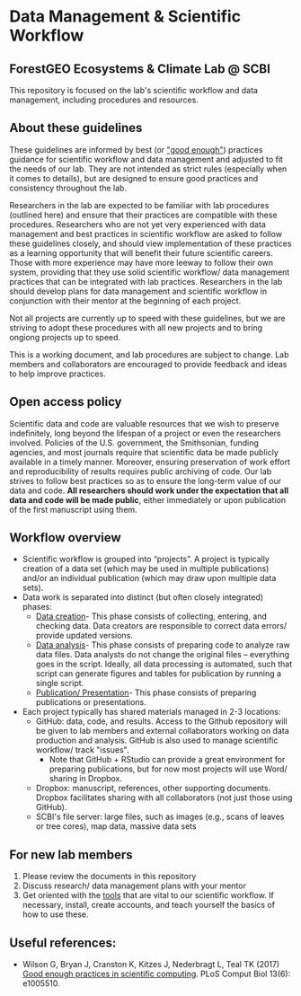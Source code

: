 # Data Management & Scientific Workflow

## ForestGEO Ecosystems & Climate Lab @ SCBI

This repository is focused on the lab's scientific workflow and data management, including procedures and resources. 

## About these guidelines
These guidelines are informed by best (or ["good enough"](https://doi.org/10.1371/journal.pcbi.1005510)) practices guidance for scientific workflow and data management and adjusted to fit the needs of our lab. They are not intended as strict rules (especially when it comes to details), but are designed to ensure good practices and consistency throughout the lab. 

Researchers in the lab are expected to be familiar with lab procedures (outlined here) and ensure that their practices are compatible with these procedures. Researchers who are not yet very experienced with data management and best practices in scientific workflow are asked to follow these guidelines closely, and should view implementation of these practices as a learning opportunity that will benefit their future scientific careers. Those with more experience may have more leeway to follow their own system, providing that they use solid scientific workflow/ data management practices that can be integrated with lab practices. Researchers in the lab should develop plans for data management and scientific workflow in conjunction with their mentor at the beginning of each project. 

Not all projects are currently up to speed with these guidelines, but we are striving to adopt these procedures with all new projects and to bring ongiong projects up to speed. 

This is a working document, and lab procedures are subject to change. Lab members and collaborators are encouraged to provide feedback and ideas to help improve practices. 


## Open access policy
Scientific data and code are valuable resources that we wish to preserve indefinitely, long beyond the lifespan of a project or even the researchers involved. Policies of the U.S. government, the Smithsonian, funding agencies, and most journals require that scientific data be made publicly available in a timely manner. Moreover, ensuring preservation of work effort and reproducibility of results requires public archiving of code. Our lab strives to follow best practices so as to ensure the long-term value of our data and code. **All researchers should work under the expectation that all data and code will be made public**, either immediately or upon publication of the first manuscript using them.


## Workflow overview
- Scientific workflow is grouped into “projects”. A project is typically creation of a data set (which may be used in multiple publications) and/or an individual publication (which may draw upon multiple data sets).
- Data work is separated into distinct (but often closely integrated) phases:
  - [Data creation](https://github.com/EcoClimLab/Data_Management-Scientific_Workflow/blob/master/data_creation.MD)- This phase consists of collecting, entering, and checking data. Data creators are responsible to correct data errors/ provide updated versions.
  - [Data analysis](https://github.com/EcoClimLab/Data_Management-Scientific_Workflow/blob/master/data_analysis.MD)- This phase consists of preparing code to analyze raw data files. Data analysts do not change the original files – everything goes in the script. Ideally, all data processing is automated, such that script can generate figures and tables for publication by running a single script. 
  - [Publication/ Presentation](https://github.com/EcoClimLab/Data_Management-Scientific_Workflow/blob/master/publication_presentation.MD)- This phase consists of preparing publications or presentations. 
- Each project typically has shared materials managed in 2-3 locations:
  - GitHub: data, code, and results. Access to the Github repository will be given to lab members and external collaborators working on data production and analysis. GitHub is also used to manage scientific workflow/ track "issues". 
    - Note that GitHub + RStudio can provide a great environment for preparing publications, but for now most projects will use Word/ sharing in Dropbox. 
  - Dropbox: manuscript, references, other supporting documents. Dropbox facilitates sharing with all collaborators (not just those using GitHub). 
  - SCBI's file server: large files, such as images (e.g., scans of leaves or tree cores), map data, massive data sets
 


## For new lab members
1. Please review the documents in this repository
2. Discuss research/ data management plans with your mentor
3. Get oriented with the [tools](https://github.com/EcoClimLab/Data_Management-Scientific_Workflow/blob/master/tools.md) that are vital to our scientific workflow. If necessary, install, create accounts, and teach yourself the basics of how to use these. 

## Useful references:
- Wilson G, Bryan J, Cranston K, Kitzes J, Nederbragt L, Teal TK (2017) [Good enough practices in scientific computing](https://doi.org/10.1371/journal.pcbi.1005510). PLoS Comput Biol 13(6): e1005510.
